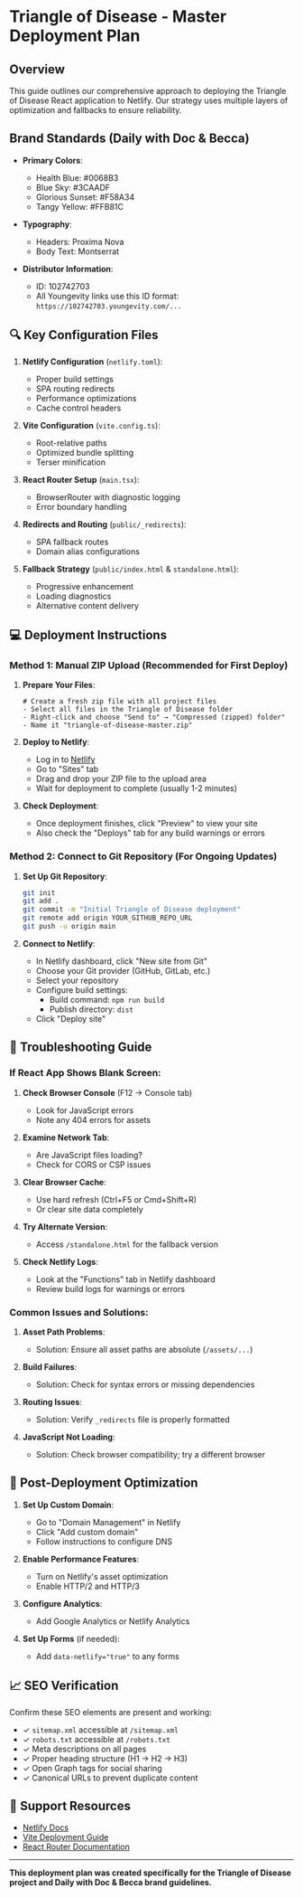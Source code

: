 # Triangle of Disease - Master Deployment Plan

## Overview

This guide outlines our comprehensive approach to deploying the Triangle of Disease React application to Netlify. Our strategy uses multiple layers of optimization and fallbacks to ensure reliability.

## Brand Standards (Daily with Doc & Becca)

- **Primary Colors**:
  - Health Blue: #0068B3
  - Blue Sky: #3CAADF
  - Glorious Sunset: #F58A34
  - Tangy Yellow: #FFB81C
  
- **Typography**:
  - Headers: Proxima Nova
  - Body Text: Montserrat
  
- **Distributor Information**:
  - ID: 102742703
  - All Youngevity links use this ID format: `https://102742703.youngevity.com/...`

## 🔍 Key Configuration Files

1. **Netlify Configuration** (`netlify.toml`):
   - Proper build settings
   - SPA routing redirects
   - Performance optimizations
   - Cache control headers

2. **Vite Configuration** (`vite.config.ts`):
   - Root-relative paths
   - Optimized bundle splitting
   - Terser minification

3. **React Router Setup** (`main.tsx`):
   - BrowserRouter with diagnostic logging
   - Error boundary handling

4. **Redirects and Routing** (`public/_redirects`):
   - SPA fallback routes
   - Domain alias configurations

5. **Fallback Strategy** (`public/index.html` & `standalone.html`):
   - Progressive enhancement
   - Loading diagnostics
   - Alternative content delivery

## 💻 Deployment Instructions

### Method 1: Manual ZIP Upload (Recommended for First Deploy)

1. **Prepare Your Files**:
   ```
   # Create a fresh zip file with all project files
   - Select all files in the Triangle of Disease folder
   - Right-click and choose "Send to" → "Compressed (zipped) folder"
   - Name it "triangle-of-disease-master.zip"
   ```

2. **Deploy to Netlify**:
   - Log in to [Netlify](https://app.netlify.com/)
   - Go to "Sites" tab
   - Drag and drop your ZIP file to the upload area
   - Wait for deployment to complete (usually 1-2 minutes)

3. **Check Deployment**:
   - Once deployment finishes, click "Preview" to view your site
   - Also check the "Deploys" tab for any build warnings or errors

### Method 2: Connect to Git Repository (For Ongoing Updates)

1. **Set Up Git Repository**:
   ```bash
   git init
   git add .
   git commit -m "Initial Triangle of Disease deployment"
   git remote add origin YOUR_GITHUB_REPO_URL
   git push -u origin main
   ```

2. **Connect to Netlify**:
   - In Netlify dashboard, click "New site from Git"
   - Choose your Git provider (GitHub, GitLab, etc.)
   - Select your repository
   - Configure build settings:
     - Build command: `npm run build`
     - Publish directory: `dist`
   - Click "Deploy site"

## 🔧 Troubleshooting Guide

### If React App Shows Blank Screen:

1. **Check Browser Console** (F12 → Console tab)
   - Look for JavaScript errors
   - Note any 404 errors for assets

2. **Examine Network Tab**:
   - Are JavaScript files loading?
   - Check for CORS or CSP issues

3. **Clear Browser Cache**:
   - Use hard refresh (Ctrl+F5 or Cmd+Shift+R)
   - Or clear site data completely

4. **Try Alternate Version**:
   - Access `/standalone.html` for the fallback version

5. **Check Netlify Logs**:
   - Look at the "Functions" tab in Netlify dashboard
   - Review build logs for warnings or errors

### Common Issues and Solutions:

1. **Asset Path Problems**:
   - Solution: Ensure all asset paths are absolute (`/assets/...`)

2. **Build Failures**:
   - Solution: Check for syntax errors or missing dependencies

3. **Routing Issues**:
   - Solution: Verify `_redirects` file is properly formatted

4. **JavaScript Not Loading**:
   - Solution: Check browser compatibility; try a different browser

## 🚀 Post-Deployment Optimization

1. **Set Up Custom Domain**:
   - Go to "Domain Management" in Netlify
   - Click "Add custom domain"
   - Follow instructions to configure DNS

2. **Enable Performance Features**:
   - Turn on Netlify's asset optimization
   - Enable HTTP/2 and HTTP/3

3. **Configure Analytics**:
   - Add Google Analytics or Netlify Analytics

4. **Set Up Forms** (if needed):
   - Add `data-netlify="true"` to any forms

## 📈 SEO Verification

Confirm these SEO elements are present and working:

- ✓ `sitemap.xml` accessible at `/sitemap.xml`
- ✓ `robots.txt` accessible at `/robots.txt`
- ✓ Meta descriptions on all pages
- ✓ Proper heading structure (H1 → H2 → H3)
- ✓ Open Graph tags for social sharing
- ✓ Canonical URLs to prevent duplicate content

## 🌟 Support Resources

- [Netlify Docs](https://docs.netlify.com/)
- [Vite Deployment Guide](https://vitejs.dev/guide/static-deploy.html)
- [React Router Documentation](https://reactrouter.com/en/main)

---

**This deployment plan was created specifically for the Triangle of Disease project and Daily with Doc & Becca brand guidelines.**
